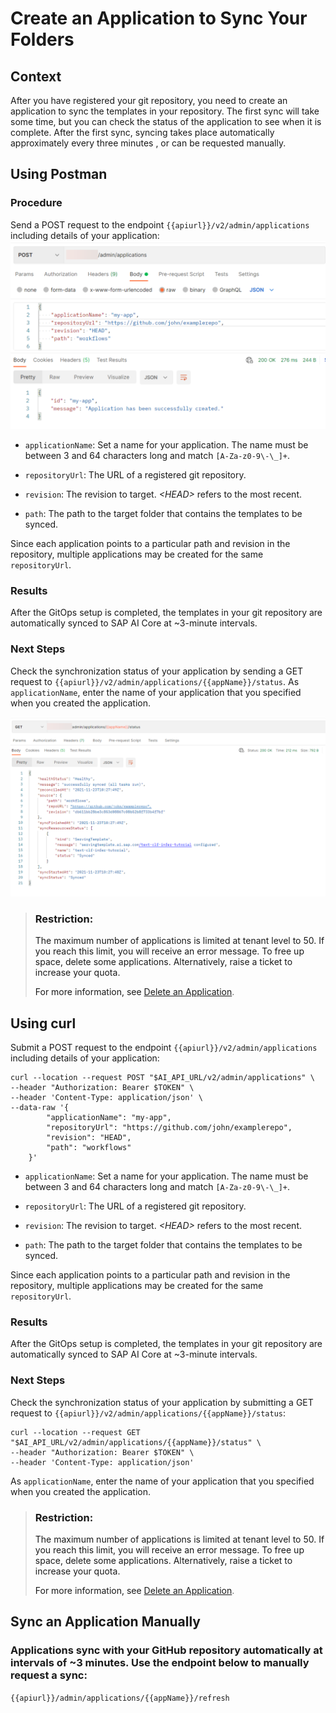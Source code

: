 <!-- loio80dbecf3bc224ef5a300ba214de07973 -->

# Create an Application to Sync Your Folders



<a name="loio80dbecf3bc224ef5a300ba214de07973__section_jlp_dc3_dxb"/>

## Context

After you have registered your git repository, you need to create an application to sync the templates in your repository. The first sync will take some time, but you can check the status of the application to see when it is complete. After the first sync, syncing takes place automatically approximately every three minutes , or can be requested manually.



<a name="loio80dbecf3bc224ef5a300ba214de07973__section_enm_1dy_lvb"/>

## Using Postman



### Procedure

Send a POST request to the endpoint `{{apiurl}}/v2/admin/applications` including details of your application:![](images/AIC_e69cb44.png)

-   `applicationName`: Set a name for your application. The name must be between 3 and 64 characters long and match `[A-Za-z0-9\-\_]+`.

-   `repositoryUrl`: The URL of a registered git repository.

-   `revision`: The revision to target. *<HEAD\>* refers to the most recent.

-   `path`: The path to the target folder that contains the templates to be synced.


Since each application points to a particular path and revision in the repository, multiple applications may be created for the same `repositoryUrl`.



### Results

After the GitOps setup is completed, the templates in your git repository are automatically synced to SAP AI Core at ~3-minute intervals.



### Next Steps

Check the synchronization status of your application by sending a GET request to `{{apiurl}}/v2/admin/applications/{{appName}}/status`. As `applicationName`, enter the name of your application that you specified when you created the application.

![](images/AIC_32091f0.png)

> ### Restriction:  
> The maximum number of applications is limited at tenant level to 50. If you reach this limit, you will receive an error message. To free up space, delete some applications. Alternatively, raise a ticket to increase your quota.
> 
> For more information, see [Delete an Application](delete-an-application-1d2b43d.md).



<a name="loio80dbecf3bc224ef5a300ba214de07973__section_e2w_mgy_lvb"/>

## Using curl

Submit a POST request to the endpoint `{{apiurl}}/v2/admin/applications` including details of your application:

```
curl --location --request POST "$AI_API_URL/v2/admin/applications" \
--header "Authorization: Bearer $TOKEN" \
--header 'Content-Type: application/json' \
--data-raw '{
        "applicationName": "my-app",
        "repositoryUrl": "https://github.com/john/examplerepo",
        "revision": "HEAD",
        "path": "workflows"
    }'
```

-   `applicationName`: Set a name for your application. The name must be between 3 and 64 characters long and match `[A-Za-z0-9\-\_]+`.

-   `repositoryUrl`: The URL of a registered git repository.

-   `revision`: The revision to target. *<HEAD\>* refers to the most recent.

-   `path`: The path to the target folder that contains the templates to be synced.


Since each application points to a particular path and revision in the repository, multiple applications may be created for the same `repositoryUrl`.



### Results

After the GitOps setup is completed, the templates in your git repository are automatically synced to SAP AI Core at ~3-minute intervals.



### Next Steps

Check the synchronization status of your application by submitting a GET request to `{{apiurl}}/v2/admin/applications/{{appName}}/status`:

```
curl --location --request GET "$AI_API_URL/v2/admin/applications/{{appName}}/status" \
--header "Authorization: Bearer $TOKEN" \
--header 'Content-Type: application/json'
```

As `applicationName`, enter the name of your application that you specified when you created the application.

> ### Restriction:  
> The maximum number of applications is limited at tenant level to 50. If you reach this limit, you will receive an error message. To free up space, delete some applications. Alternatively, raise a ticket to increase your quota.
> 
> For more information, see [Delete an Application](delete-an-application-1d2b43d.md).



<a name="loio80dbecf3bc224ef5a300ba214de07973__section_m4l_4cy_3wX"/>

## Sync an Application Manually



### Applications sync with your GitHub repository automatically at intervals of ~3 minutes. Use the endpoint below to manually request a sync:

`{{apiurl}}/admin/applications/{{appName}}/refresh`

